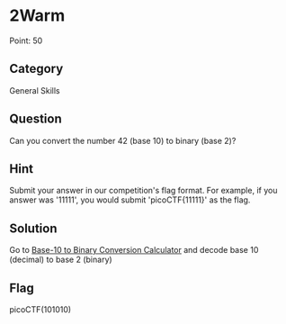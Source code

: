 # 2Warm

Point: 50

## Category

General Skills

## Question

Can you convert the number 42 (base 10) to binary (base 2)?

## Hint

Submit your answer in our competition's flag format. For example, if you answer was '11111', you would submit 'picoCTF{11111}' as the flag.

## Solution

Go to [Base-10 to Binary Conversion Calculator](http://www.unitconversion.org/numbers/base-10-to-binary-conversion.html) and decode base 10 (decimal) to base 2 (binary)

## Flag

picoCTF(101010)